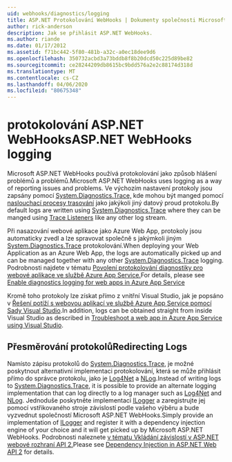 ```yaml
---
uid: webhooks/diagnostics/logging
title: ASP.NET Protokolování WebHooks | Dokumenty společnosti Microsoft
author: rick-anderson
description: Jak se přihlásit ASP.NET WebHooks.
ms.author: riande
ms.date: 01/17/2012
ms.assetid: f71bc442-5f80-481b-a32c-a0ec18dee9d6
ms.openlocfilehash: 350732acbd3a73bddb8f8b20dcd50c225d89be82
ms.sourcegitcommit: ce28244209db8615bc9bdd576a2e2c88174d318d
ms.translationtype: MT
ms.contentlocale: cs-CZ
ms.lasthandoff: 04/06/2020
ms.locfileid: "80675348"
---
```

# <a name="aspnet-webhooks-logging"></a><span data-ttu-id="c9fcd-103">protokolování ASP.NET WebHooks</span><span class="sxs-lookup"><span data-stu-id="c9fcd-103">ASP.NET WebHooks logging</span></span>

<span data-ttu-id="c9fcd-104">Microsoft ASP.NET WebHooks používá protokolování jako způsob hlášení problémů a problémů.</span><span class="sxs-lookup"><span data-stu-id="c9fcd-104">Microsoft ASP.NET WebHooks uses logging as a way of reporting issues and problems.</span></span> <span data-ttu-id="c9fcd-105">Ve výchozím nastavení protokoly jsou zapsány pomocí [System.Diagnostics.Trace,](https://msdn.microsoft.com/library/system.diagnostics.trace) kde mohou být manged pomocí [naslouchací procesy trasování](https://msdn.microsoft.com/library/system.diagnostics.tracelistener.aspx) jako jakýkoli jiný datový proud protokolu.</span><span class="sxs-lookup"><span data-stu-id="c9fcd-105">By default logs are written using [System.Diagnostics.Trace](https://msdn.microsoft.com/library/system.diagnostics.trace) where they can be manged using [Trace Listeners](https://msdn.microsoft.com/library/system.diagnostics.tracelistener.aspx) like any other log stream.</span></span>

<span data-ttu-id="c9fcd-106">Při nasazování webové aplikace jako Azure Web App, protokoly jsou automaticky zvedl a lze spravovat společně s jakýmkoli jiným [System.Diagnostics.Trace](https://msdn.microsoft.com/library/system.diagnostics.trace) protokolování.</span><span class="sxs-lookup"><span data-stu-id="c9fcd-106">When deploying your Web Application as an Azure Web App, the logs are automatically picked up and can be managed together with any other [System.Diagnostics.Trace](https://msdn.microsoft.com/library/system.diagnostics.trace) logging.</span></span> <span data-ttu-id="c9fcd-107">Podrobnosti najdete v tématu [Povolení protokolování diagnostiky pro webové aplikace ve službě Azure App Service.](https://azure.microsoft.com/documentation/articles/web-sites-enable-diagnostic-log/)</span><span class="sxs-lookup"><span data-stu-id="c9fcd-107">For details, please see [Enable diagnostics logging for web apps in Azure App Service](https://azure.microsoft.com/documentation/articles/web-sites-enable-diagnostic-log/)</span></span>

<span data-ttu-id="c9fcd-108">Kromě toho protokoly lze získat přímo z vnitřní Visual Studio, jak je popsáno v [Řešení potíží s webovou aplikací ve službě Azure App Service pomocí Sady Visual Studio](https://azure.microsoft.com/documentation/articles/web-sites-dotnet-troubleshoot-visual-studio/#webserverlogs).</span><span class="sxs-lookup"><span data-stu-id="c9fcd-108">In addition, logs can be obtained straight from inside Visual Studio as described in [Troubleshoot a web app in Azure App Service using Visual Studio](https://azure.microsoft.com/documentation/articles/web-sites-dotnet-troubleshoot-visual-studio/#webserverlogs).</span></span>

## <a name="redirecting-logs"></a><span data-ttu-id="c9fcd-109">Přesměrování protokolů</span><span class="sxs-lookup"><span data-stu-id="c9fcd-109">Redirecting Logs</span></span>

<span data-ttu-id="c9fcd-110">Namísto zápisu protokolů do [System.Diagnostics.Trace](https://msdn.microsoft.com/library/system.diagnostics.trace), je možné poskytnout alternativní implementaci protokolování, která se může přihlásit přímo do správce protokolu, jako je [Log4Net](http://logging.apache.org/log4net/) a [NLog](http://nlog-project.org/).</span><span class="sxs-lookup"><span data-stu-id="c9fcd-110">Instead of writing logs to [System.Diagnostics.Trace](https://msdn.microsoft.com/library/system.diagnostics.trace), it is possible to provide an alternate logging implementation that can log directly to a log manager such as [Log4Net](http://logging.apache.org/log4net/) and [NLog](http://nlog-project.org/).</span></span> <span data-ttu-id="c9fcd-111">Jednoduše poskytněte implementaci [ILogger](https://github.com/aspnet/AspNetWebHooks/blob/master/src/Microsoft.AspNet.WebHooks.Common/Diagnostics/ILogger.cs) a zaregistrujte jej pomocí vstřikovaného stroje závislostí podle vašeho výběru a bude vyzvednut společností Microsoft ASP.NET WebHooks.</span><span class="sxs-lookup"><span data-stu-id="c9fcd-111">Simply provide an implementation of [ILogger](https://github.com/aspnet/AspNetWebHooks/blob/master/src/Microsoft.AspNet.WebHooks.Common/Diagnostics/ILogger.cs) and register it with a dependency injection engine of your choice and it will get picked up by Microsoft ASP.NET WebHooks.</span></span> <span data-ttu-id="c9fcd-112">Podrobnosti naleznete [v tématu Vkládání závislostí v ASP.NET webové rozhraní API 2.](https://www.asp.net/web-api/overview/advanced/dependency-injection)</span><span class="sxs-lookup"><span data-stu-id="c9fcd-112">Please see [Dependency Injection in ASP.NET Web API 2](https://www.asp.net/web-api/overview/advanced/dependency-injection) for details.</span></span>

